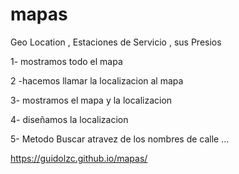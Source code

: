 # mapas
Geo  Location , Estaciones de Servicio , sus Presios 

1- mostramos todo el mapa 

2 -hacemos llamar la localizacion al mapa 

3- mostramos el mapa y la localizacion 

4- diseñamos la localizacion 

5- Metodo Buscar atravez de los nombres de calle ... 

https://guidolzc.github.io/mapas/
